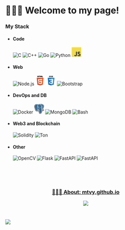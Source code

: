 

<h3 align="left">
  
  <h1> 👨🏽‍💻 Welcome to my page! </h1>
  
  ### My Stack
  
  - #### Code
   
    <img alt="C" height="30px" src="https://img.shields.io/badge/c-%2300599C.svg?style=for-the-badge&logo=c&logoColor=white" />

    <img alt="C++" height="30px" src="https://img.shields.io/badge/c++-%2300599C.svg?style=for-the-badge&logo=c%2B%2B&logoColor=white" />

    <img alt="Go" height="30px" src="https://img.shields.io/badge/go-%2300ADD8.svg?style=for-the-badge&logo=go&logoColor=white" />

    <img alt="Python" height="30px" src="https://img.shields.io/badge/python-3670A0?style=for-the-badge&logo=python&logoColor=ffdd54" />

    <img alt="JavaScript" height="30px" src="https://raw.githubusercontent.com/github/explore/80688e429a7d4ef2fca1e82350fe8e3517d3494d/topics/javascript/javascript.png" />

  
  - #### Web

    <img alt="Node.js" height="30px" src="https://img.shields.io/badge/node.js-6DA55F?style=for-the-badge&logo=node.js&logoColor=white" />

    <img alt="HTML5" height="30px" src="https://raw.githubusercontent.com/github/explore/80688e429a7d4ef2fca1e82350fe8e3517d3494d/topics/html/html.png" />

    <img alt="CSS3" height="30px" src="https://raw.githubusercontent.com/github/explore/80688e429a7d4ef2fca1e82350fe8e3517d3494d/topics/css/css.png" />
  
    <img alt="Bootstrap" height="30px" src="https://img.shields.io/badge/bootstrap-%23563D7C.svg?style=for-the-badge&logo=bootstrap&logoColor=white" />

  
  - #### DevOps and DB
  
    <img alt="Docker" height="30px" src="https://img.shields.io/badge/docker-%230db7ed.svg?style=for-the-badge&logo=docker&logoColor=white" />

    <img alt="PostgreSQL" height="30px" src="https://raw.githubusercontent.com/github/explore/80688e429a7d4ef2fca1e82350fe8e3517d3494d/topics/postgresql/postgresql.png" />

    <img alt="MongoDB" height="30px" src="https://img.shields.io/badge/MongoDB-%234ea94b.svg?style=for-the-badge&logo=mongodb&logoColor=white" />

    <img alt="Bash" height="30px" src="https://img.shields.io/badge/shell_script-%23121011.svg?style=for-the-badge&logo=gnu-bash&logoColor=white" />
  
  
  - #### Web3 and Blockchain

    <img alt="Solidity" height="30px" src="https://img.shields.io/badge/Solidity-%23363636.svg?style=for-the-badge&logo=solidity&logoColor=white" />
  
    <img alt="Ton" height="30px" src="https://user-images.githubusercontent.com/44533918/202828984-77252bba-77eb-4676-a01d-41844d447bbe.png" />
  

  
  - #### Other
  
    <img alt="OpenCV" height="30px" src="https://img.shields.io/badge/opencv-%23white.svg?style=for-the-badge&logo=opencv&logoColor=white" />

    <img alt="Flask" height="30px" src="https://img.shields.io/badge/flask-%23000.svg?style=for-the-badge&logo=flask&logoColor=white" />

    <img alt="FastAPI" height="30px" src="https://img.shields.io/badge/FastAPI-005571?style=for-the-badge&logo=fastapi" />
  
    <img alt="FastAPI" height="30px" src="https://img.shields.io/badge/django-%23092E20.svg?style=for-the-badge&logo=django&logoColor=white" />

</h3>

<br />
<br />

#

<h3 align="center">
  <a align="center" href="https://mtvy.github.io">👨🏽‍💻 About: mtvy.github.io</a>
</h3>
<p align="center">
  <img width="800" src="https://user-images.githubusercontent.com/44533918/199681635-86834352-60fc-4d5f-a14e-40545de05a03.svg"/>
</p>

#
<a> <img width="120" src="https://profile-counter.glitch.me/mtvy/count.svg"/> </a>
